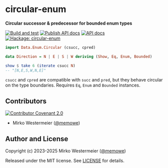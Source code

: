 # circular-enum

**Circular successor & predecessor for bounded enum types**

[![Build and test][test-badge]][test]
[![Publish API docs][haddock-badge]][haddock]
[![API docs][api-docs-badge]][api-docs]  
[![Hackage: circular-enum][hackage-badge]][hackage]

[test-badge]: https://github.com/memowe/circular-enum/actions/workflows/test.yml/badge.svg
[test]: https://github.com/memowe/circular-enum/actions/workflows/test.yml
[haddock-badge]: https://github.com/memowe/circular-enum/actions/workflows/haddock-pages.yml/badge.svg
[haddock]: https://github.com/memowe/circular-enum/actions/workflows/haddock-pages.yml
[api-docs-badge]: https://img.shields.io/badge/API-docs-blue?style=flat&logo=haskell&logoColor=lightgray
[api-docs]: https://mirko.westermeier.de/circular-enum/Data-Enum-Circular.html
[hackage-badge]: https://img.shields.io/badge/Hackage-circular--enum_v0.1.0.0-8a80a8?style=flat&logo=haskell&logoColor=lightgray
[hackage]: https://hackage.haskell.org/package/circular-enum

```haskell
import Data.Enum.Circular (csucc, cpred)

data Direction = N | E | S | W deriving (Show, Eq, Enum, Bounded)

show $ take 6 (iterate csucc N)
-- "[N,E,S,W,N,E]"
```

`csucc` and `cpred` are compatible with `succ` and `pred`, but they behave circular on the type boundaries. Requires `Eq`, `Enum` and `Bounded` instances.

## Contributors

[![Contributor Covenant 2.0][coc-img]][coc]

- Mirko Westermeier ([@memowe][memowe-gh])

## Author and License

Copyright (c) 2023-2025 Mirko Westermeier ([@memowe][memowe-gh])

Released under the MIT license. See [LICENSE](LICENSE) for details.

[coc]: CODE_OF_CONDUCT.md
[coc-img]: https://img.shields.io/badge/Code%20of%20Conduct-Contributor%20Covenant%202.0-8f761b.svg?style=flat&logo=adguard&logoColor=lightgray
[memowe-gh]: https://github.com/memowe
